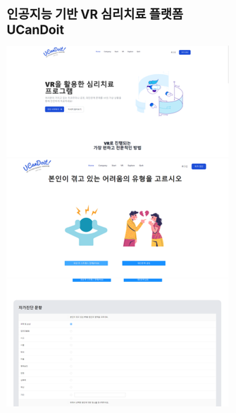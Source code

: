 # 인공지능 기반 VR 심리치료 플랫폼 UCanDoit

<img src="./src/assets/img/Example01.png" />
<img src="./src/assets/img/Example02.png" />
<img src="./src/assets/img/Example03.png" />
